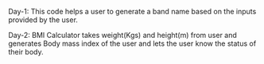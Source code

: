 Day-1: This code helps a user to generate a band name based on the inputs provided by the user.

Day-2: BMI Calculator takes weight(Kgs) and height(m) from user and generates Body mass index of the user and lets the user know the status of their body.
